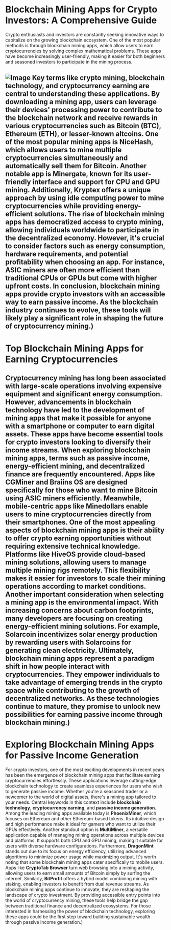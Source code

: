 # Blockchain Mining Apps for Crypto Investors: A Comprehensive Guide
Crypto enthusiasts and investors are constantly seeking innovative ways to capitalize on the growing blockchain ecosystem. One of the most popular methods is through blockchain mining apps, which allow users to earn cryptocurrencies by solving complex mathematical problems. These apps have become increasingly user-friendly, making it easier for both beginners and seasoned investors to participate in the mining process.

![Image](https://github.com/user-attachments/assets/d7419ec9-dc67-403f-bf28-8faea5f1f74f)
Key terms like **crypto mining**, **blockchain technology**, and **cryptocurrency earning** are central to understanding these applications. By downloading a mining app, users can leverage their devices' processing power to contribute to the blockchain network and receive rewards in various cryptocurrencies such as Bitcoin (BTC), Ethereum (ETH), or lesser-known altcoins. 
One of the most popular mining apps is **NiceHash**, which allows users to mine multiple cryptocurrencies simultaneously and automatically sell them for Bitcoin. Another notable app is **Minergate**, known for its user-friendly interface and support for CPU and GPU mining. Additionally, **Kryptex** offers a unique approach by using idle computing power to mine cryptocurrencies while providing energy-efficient solutions.
The rise of blockchain mining apps has democratized access to crypto mining, allowing individuals worldwide to participate in the decentralized economy. However, it's crucial to consider factors such as energy consumption, hardware requirements, and potential profitability when choosing an app. For instance, ASIC miners are often more efficient than traditional CPUs or GPUs but come with higher upfront costs.
In conclusion, blockchain mining apps provide crypto investors with an accessible way to earn passive income. As the blockchain industry continues to evolve, these tools will likely play a significant role in shaping the future of cryptocurrency mining.)
---
# Top Blockchain Mining Apps for Earning Cryptocurrencies
Cryptocurrency mining has long been associated with large-scale operations involving expensive equipment and significant energy consumption. However, advancements in blockchain technology have led to the development of mining apps that make it possible for anyone with a smartphone or computer to earn digital assets. These apps have become essential tools for crypto investors looking to diversify their income streams.
When exploring blockchain mining apps, terms such as **passive income**, **energy-efficient mining**, and **decentralized finance** are frequently encountered. Apps like **CGMiner** and **Braiins OS** are designed specifically for those who want to mine Bitcoin using ASIC miners efficiently. Meanwhile, mobile-centric apps like **Minedollars** enable users to mine cryptocurrencies directly from their smartphones.
One of the most appealing aspects of blockchain mining apps is their ability to offer **crypto earning opportunities** without requiring extensive technical knowledge. Platforms like **HiveOS** provide cloud-based mining solutions, allowing users to manage multiple mining rigs remotely. This flexibility makes it easier for investors to scale their mining operations according to market conditions.
Another important consideration when selecting a mining app is the environmental impact. With increasing concerns about carbon footprints, many developers are focusing on creating **energy-efficient mining** solutions. For example, **Solarcoin** incentivizes solar energy production by rewarding users with Solarcoins for generating clean electricity.
Ultimately, blockchain mining apps represent a paradigm shift in how people interact with cryptocurrencies. They empower individuals to take advantage of emerging trends in the crypto space while contributing to the growth of decentralized networks. As these technologies continue to mature, they promise to unlock new possibilities for earning passive income through blockchain mining.)
---
# Exploring Blockchain Mining Apps for Passive Income Generation
For crypto investors, one of the most exciting developments in recent years has been the emergence of blockchain mining apps that facilitate earning cryptocurrencies effortlessly. These applications leverage cutting-edge blockchain technology to create seamless experiences for users who wish to generate passive income. Whether you're a seasoned trader or a newcomer to the world of digital assets, there's a mining app tailored to your needs.
Central keywords in this context include **blockchain technology**, **cryptocurrency earning**, and **passive income generation**. Among the leading mining apps available today is **PhoenixMiner**, which focuses on Ethereum and other Ethereum-based tokens. Its intuitive design and high performance make it ideal for gamers who want to utilize their GPUs effectively.
Another standout option is **MultiMiner**, a versatile application capable of managing mining operations across multiple devices and platforms. It supports both CPU and GPU mining, making it suitable for users with diverse hardware configurations. Furthermore, **DragonMint** stands out due to its focus on energy efficiency, utilizing advanced algorithms to minimize power usage while maximizing output.
It's worth noting that some blockchain mining apps cater specifically to mobile users. Apps like **CryptoTab Browser** turn web browsing into a mining activity, allowing users to earn small amounts of Bitcoin simply by surfing the internet. Similarly, **BitProfit** offers a hybrid model combining mining with staking, enabling investors to benefit from dual revenue streams.
As blockchain mining apps continue to innovate, they are reshaping the landscape of crypto investment. By providing accessible entry points into the world of cryptocurrency mining, these tools help bridge the gap between traditional finance and decentralized ecosystems. For those interested in harnessing the power of blockchain technology, exploring these apps could be the first step toward building sustainable wealth through passive income generation.)
